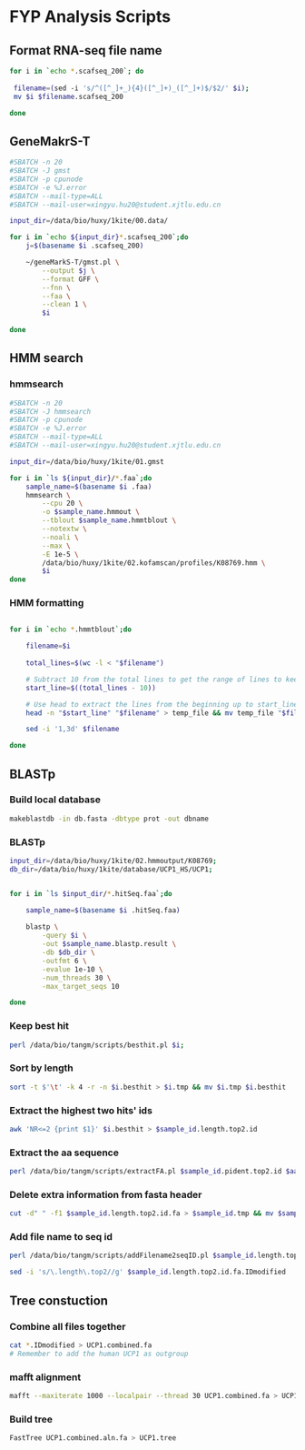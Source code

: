 # FYP Analysis Scripts

## Format RNA-seq file name

```bash
for i in `echo *.scafseq_200`; do
 
 filename=(sed -i 's/^([^_]+_){4}([^_]+)_([^_]+)$/$2/' $i);
 mv $i $filename.scafseq_200

done
```

## GeneMakrS-T

```bash
#SBATCH -n 20
#SBATCH -J gmst
#SBATCH -p cpunode
#SBATCH -e %J.error
#SBATCH --mail-type=ALL
#SBATCH --mail-user=xingyu.hu20@student.xjtlu.edu.cn

input_dir=/data/bio/huxy/1kite/00.data/

for i in `echo ${input_dir}*.scafseq_200`;do
    j=$(basename $i .scafseq_200)

    ~/geneMarkS-T/gmst.pl \
        --output $j \
        --format GFF \
        --fnn \
        --faa \
        --clean 1 \
        $i
        
done
```

## HMM search

### hmmsearch

```bash
#SBATCH -n 20
#SBATCH -J hmmsearch
#SBATCH -p cpunode
#SBATCH -e %J.error
#SBATCH --mail-type=ALL
#SBATCH --mail-user=xingyu.hu20@student.xjtlu.edu.cn

input_dir=/data/bio/huxy/1kite/01.gmst

for i in `ls ${input_dir}/*.faa`;do
    sample_name=$(basename $i .faa)
    hmmsearch \
        --cpu 20 \
        -o $sample_name.hmmout \
        --tblout $sample_name.hmmtblout \
        --notextw \
        --noali \
        --max \
        -E 1e-5 \
        /data/bio/huxy/1kite/02.kofamscan/profiles/K08769.hmm \
        $i
done
```

### HMM formatting

```bash

for i in `echo *.hmmtblout`;do

    filename=$i
    
    total_lines=$(wc -l < "$filename")

    # Subtract 10 from the total lines to get the range of lines to keep
    start_line=$((total_lines - 10))

    # Use head to extract the lines from the beginning up to start_line and overwrite the original file
    head -n "$start_line" "$filename" > temp_file && mv temp_file "$filename"

    sed -i '1,3d' $filename

done
```

## BLASTp

### Build local database

```bash
makeblastdb -in db.fasta -dbtype prot -out dbname
```

### BLASTp

```bash
input_dir=/data/bio/huxy/1kite/02.hmmoutput/K08769;
db_dir=/data/bio/huxy/1kite/database/UCP1_HS/UCP1;


for i in `ls $input_dir/*.hitSeq.faa`;do

    sample_name=$(basename $i .hitSeq.faa)
    
    blastp \
        -query $i \
        -out $sample_name.blastp.result \
        -db $db_dir \
        -outfmt 6 \
        -evalue 1e-10 \
        -num_threads 30 \
        -max_target_seqs 10

done
```

### Keep best hit

```bash
perl /data/bio/tangm/scripts/besthit.pl $i;
```

### Sort by length

```bash
sort -t $'\t' -k 4 -r -n $i.besthit > $i.tmp && mv $i.tmp $i.besthit
```

### Extract the highest two hits' ids
    
```bash
awk 'NR<=2 {print $1}' $i.besthit > $sample_id.length.top2.id
```

### Extract the aa sequence

```bash
perl /data/bio/tangm/scripts/extractFA.pl $sample_id.pident.top2.id $aa_dir/$sample_id.faa
```

### Delete extra information from fasta header

```bash
cut -d" " -f1 $sample_id.length.top2.id.fa > $sample_id.tmp && mv $sample_id.tmp $sample_id.length.top2.id.fa
```

### Add file name to seq id

```bash
perl /data/bio/tangm/scripts/addFilename2seqID.pl $sample_id.length.top2.id.fa

sed -i 's/\.length\.top2//g' $sample_id.length.top2.id.fa.IDmodified
```

## Tree constuction

### Combine all files together

```bash
cat *.IDmodified > UCP1.combined.fa
# Remember to add the human UCP1 as outgroup
```

### mafft alignment

```bash
mafft --maxiterate 1000 --localpair --thread 30 UCP1.combined.fa > UCP1.combined.aln.fa
```

### Build tree

```bash
FastTree UCP1.combined.aln.fa > UCP1.tree
```

<script src="https://utteranc.es/client.js"
        repo="hxyv/hxyv.github.io"
        issue-term="pathname"
        label="✨💬✨"
        theme="github-light"
        crossorigin="anonymous"
        async>
</script>